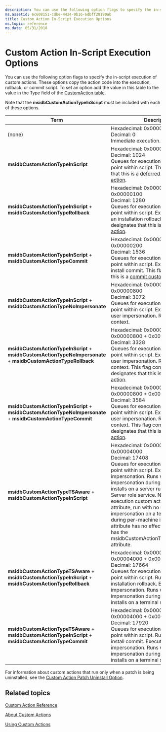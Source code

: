 ```yaml
---
description: You can use the following option flags to specify the in-script execution of custom actions.
ms.assetid: 6c608151-cdbe-4424-9b16-6dbff28190ab
title: Custom Action In-Script Execution Options
ms.topic: reference
ms.date: 05/31/2018
---
```


# Custom Action In-Script Execution Options

You can use the following option flags to specify the in-script execution of custom actions. These options copy the action code into the execution, rollback, or commit script. To set an option add the value in this table to the value in the Type field of the [CustomAction table](customaction-table.md).

Note that the **msidbCustomActionTypeInScript** must be included with each of these options.



| Term                                                                                                                                                                                                                                                                                                                                                                                                                                                                                     | Description                                                                                                                                                                                                                                                                                                                                                                                                                                                                                                                                                    |
|------------------------------------------------------------------------------------------------------------------------------------------------------------------------------------------------------------------------------------------------------------------------------------------------------------------------------------------------------------------------------------------------------------------------------------------------------------------------------------------|----------------------------------------------------------------------------------------------------------------------------------------------------------------------------------------------------------------------------------------------------------------------------------------------------------------------------------------------------------------------------------------------------------------------------------------------------------------------------------------------------------------------------------------------------------------|
| <span id="_none_"></span><span id="_NONE_"></span>(none)<br/>                                                                                                                                                                                                                                                                                                                                                                                                                      | Hexadecimal: 0x00000000<br/> Decimal: 0<br/> Immediate execution.<br/>                                                                                                                                                                                                                                                                                                                                                                                                                                                                       |
| <span id="msidbCustomActionTypeInScript"></span><span id="msidbcustomactiontypeinscript"></span><span id="MSIDBCUSTOMACTIONTYPEINSCRIPT"></span>**msidbCustomActionTypeInScript**<br/>                                                                                                                                                                                                                                                                                             | Hexadecimal: 0x00000400<br/> Decimal: 1024<br/> Queues for execution at scheduled point within script. This flag designates that this is a [deferred execution custom action](deferred-execution-custom-actions.md).<br/>                                                                                                                                                                                                                                                                                                                   |
| <span id="msidbCustomActionTypeInScript____msidbCustomActionTypeRollback"></span><span id="msidbcustomactiontypeinscript____msidbcustomactiontyperollback"></span><span id="MSIDBCUSTOMACTIONTYPEINSCRIPT____MSIDBCUSTOMACTIONTYPEROLLBACK"></span>**msidbCustomActionTypeInScript** + **msidbCustomActionTypeRollback**<br/>                                                                                                                                                      | Hexadecimal: 0x00000400 + 0x00000100<br/> Decimal: 1280<br/> Queues for execution at scheduled point within script. Executes only upon an installation rollback. This flag designates that this is a [rollback custom action](rollback-custom-actions.md).<br/>                                                                                                                                                                                                                                                                             |
| <span id="msidbCustomActionTypeInScript____msidbCustomActionTypeCommit"></span><span id="msidbcustomactiontypeinscript____msidbcustomactiontypecommit"></span><span id="MSIDBCUSTOMACTIONTYPEINSCRIPT____MSIDBCUSTOMACTIONTYPECOMMIT"></span>**msidbCustomActionTypeInScript** + **msidbCustomActionTypeCommit**<br/>                                                                                                                                                              | Hexadecimal: 0x00000400 + 0x00000200<br/> Decimal: 1536<br/> Queues for execution at scheduled point within script. Executes only upon install commit. This flag designates that this is a [commit custom action](commit-custom-actions.md).<br/>                                                                                                                                                                                                                                                                                           |
| <span id="msidbCustomActionTypeInScript___msidbCustomActionTypeNoImpersonate"></span><span id="msidbcustomactiontypeinscript___msidbcustomactiontypenoimpersonate"></span><span id="MSIDBCUSTOMACTIONTYPEINSCRIPT___MSIDBCUSTOMACTIONTYPENOIMPERSONATE"></span>**msidbCustomActionTypeInScript** + **msidbCustomActionTypeNoImpersonate**<br/>                                                                                                                                     | Hexadecimal: 0x00000400 + 0x00000800<br/> Decimal: 3072<br/> Queues for execution at scheduled point within script. Executes with no user impersonation. Runs in system context.<br/>                                                                                                                                                                                                                                                                                                                                                        |
| <span id="msidbCustomActionTypeInScript___msidbCustomActionTypeNoImpersonate___msidbCustomActionTypeRollback"></span><span id="msidbcustomactiontypeinscript___msidbcustomactiontypenoimpersonate___msidbcustomactiontyperollback"></span><span id="MSIDBCUSTOMACTIONTYPEINSCRIPT___MSIDBCUSTOMACTIONTYPENOIMPERSONATE___MSIDBCUSTOMACTIONTYPEROLLBACK"></span>**msidbCustomActionTypeInScript** + **msidbCustomActionTypeNoImpersonate** + **msidbCustomActionTypeRollback**<br/> | Hexadecimal: 0x00000400 + 0x00000800 + 0x00000100<br/> Decimal: 3328<br/> Queues for execution at scheduled point within script. Executes with no user impersonation. Runs in system context. This flag combination designates that this is a [rollback custom action](rollback-custom-actions.md).<br/>                                                                                                                                                                                                                                    |
| <span id="msidbCustomActionTypeInScript___msidbCustomActionTypeNoImpersonate___msidbCustomActionTypeCommit"></span><span id="msidbcustomactiontypeinscript___msidbcustomactiontypenoimpersonate___msidbcustomactiontypecommit"></span><span id="MSIDBCUSTOMACTIONTYPEINSCRIPT___MSIDBCUSTOMACTIONTYPENOIMPERSONATE___MSIDBCUSTOMACTIONTYPECOMMIT"></span>**msidbCustomActionTypeInScript** + **msidbCustomActionTypeNoImpersonate** + **msidbCustomActionTypeCommit**<br/>         | Hexadecimal: 0x00000400 + 0x00000800 + 0x00000200<br/> Decimal: 3584<br/> Queues for execution at scheduled point within script. Executes with no user impersonation. Runs in system context. This flag combination designates that this is a [commit custom action](commit-custom-actions.md).<br/>                                                                                                                                                                                                                                        |
| <span id="msidbCustomActionTypeTSAware___msidbCustomActionTypeInScript"></span><span id="msidbcustomactiontypetsaware___msidbcustomactiontypeinscript"></span><span id="MSIDBCUSTOMACTIONTYPETSAWARE___MSIDBCUSTOMACTIONTYPEINSCRIPT"></span>**msidbCustomActionTypeTSAware** + **msidbCustomActionTypeInScript**<br/>                                                                                                                                                             | Hexadecimal: 0x00000400 + 0x00004000<br/> Decimal: 17408<br/> Queues for execution at the scheduled point within script. Executes with user impersonation. Runs with user impersonation during per-machine installs on a server running the Terminal Server role service. Normal deferred execution custom actions, without this attribute, run with no user impersonation on a terminal server during per-machine installations. This attribute has no effect if the action also has the msidbCustomActionTypeNoImpersonate attribute.<br/> |
| <span id="msidbCustomActionTypeTSAware___msidbCustomActionTypeInScript___msidbCustomActionTypeRollback"></span><span id="msidbcustomactiontypetsaware___msidbcustomactiontypeinscript___msidbcustomactiontyperollback"></span><span id="MSIDBCUSTOMACTIONTYPETSAWARE___MSIDBCUSTOMACTIONTYPEINSCRIPT___MSIDBCUSTOMACTIONTYPEROLLBACK"></span>**msidbCustomActionTypeTSAware** + **msidbCustomActionTypeInScript** + **msidbCustomActionTypeRollback**<br/>                         | Hexadecimal: 0x00000400 + 0x00004000 + 0x00000100<br/> Decimal: 17664<br/> Queues for execution at the scheduled point within script. Run only upon an installation rollback. Execute with user impersonation. Runs with user impersonation during per-machine installs on a terminal server.<br/>                                                                                                                                                                                                                                           |
| <span id="msidbCustomActionTypeTSAware___msidbCustomActionTypeInScript___msidbCustomActionTypeCommit"></span><span id="msidbcustomactiontypetsaware___msidbcustomactiontypeinscript___msidbcustomactiontypecommit"></span><span id="MSIDBCUSTOMACTIONTYPETSAWARE___MSIDBCUSTOMACTIONTYPEINSCRIPT___MSIDBCUSTOMACTIONTYPECOMMIT"></span>**msidbCustomActionTypeTSAware** + **msidbCustomActionTypeInScript** + **msidbCustomActionTypeCommit**<br/>                                 | Hexadecimal: 0x00000400 + 0x00004000 + 0x00000200<br/> Decimal: 17920<br/> Queues for execution at the scheduled point within script. Runs only upon an install commit. Executes with user impersonation. Runs with user impersonation during per-machine installs on a terminal server.<br/>                                                                                                                                                                                                                                                |



 

For information about custom actions that run only when a patch is being uninstalled, see the [Custom Action Patch Uninstall Option](custom-action-patch-uninstall-option.md).

## Related topics

<dl> <dt>

[Custom Action Reference](custom-action-reference.md)
</dt> <dt>

[About Custom Actions](about-custom-actions.md)
</dt> <dt>

[Using Custom Actions](using-custom-actions.md)
</dt> </dl>

 

 




